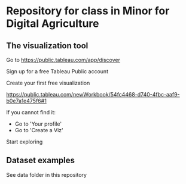 # Repository for class in Minor for Digital Agriculture

## The visualization tool

Go to 
https://public.tableau.com/app/discover

Sign up for a free Tableau Public account

Create your first free visualization

https://public.tableau.com/newWorkbook/54fc4468-d740-4fbc-aaf9-b0e7a1e475f6#1

If you cannot find it:

* Go to 'Your profile'
* Go to 'Create a Viz'

Start exploring

## Dataset examples

See data folder in this repository
